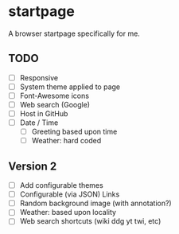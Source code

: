 # startpage
A browser startpage specifically for me.

## TODO

- [ ] Responsive
- [ ] System theme applied to page
- [ ] Font-Awesome icons
- [ ] Web search (Google)
- [ ] Host in GitHub
- [ ] Date / Time
  - [ ] Greeting based upon time
  - [ ] Weather: hard coded

## Version 2
- [ ] Add configurable themes
- [ ] Configurable (via JSON) Links
- [ ] Random background image (with annotation?)
- [ ] Weather: based upon locality
- [ ] Web search shortcuts (wiki ddg yt twi, etc)
